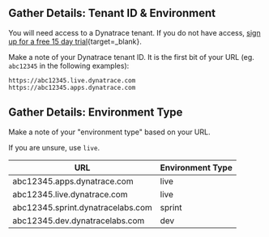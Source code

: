 ## Gather Details: Tenant ID & Environment

You will need access to a Dynatrace tenant. If you do not have access, [sign up for a free 15 day trial](https://dt-url.net/trial){target=_blank}.

Make a note of your Dynatrace tenant ID. It is the first bit of your URL (eg. `abc12345` in the following examples):

```
https://abc12345.live.dynatrace.com
https://abc12345.apps.dynatrace.com
```

## Gather Details: Environment Type

Make a note of your "environment type" based on your URL.

If you are unsure, use `live`.

| URL | Environment Type |
|----|------------------|
| abc12345.apps.dynatrace.com | live |
| abc12345.live.dynatrace.com | live |
| abc12345.sprint.dynatracelabs.com | sprint |
| abc12345.dev.dynatracelabs.com | dev |
